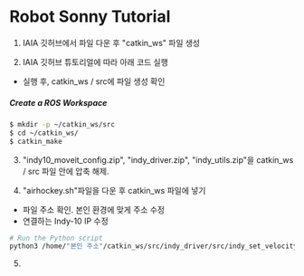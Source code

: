 # Robot Sonny Tutorial

1. IAIA 깃허브에서 파일 다운 후 "catkin_ws" 파일 생성

2. IAIA 깃허브 튜토리얼에 따라 아래 코드 실행
  - 실행 후, catkin_ws / src에 파일 생성 확인
##### Create a ROS Workspace

```bash
$ mkdir -p ~/catkin_ws/src
$ cd ~/catkin_ws/
$ catkin_make
```

3. "indy10_moveit_config.zip", "indy_driver.zip", "indy_utils.zip"을 catkin_ws / src 파일 안에 압축 해제.

4. "airhockey.sh"파일을 다운 후 catkin_ws 파일에 넣기
  - 파일 주소 확인. 본인 환경에 맞게 주소 수정
  - 연결하는 Indy-10 IP 수정
  
  ```bash
  # Run the Python script
  python3 /home/"본인 주소"/catkin_ws/src/indy_driver/src/indy_set_velocity.py
  ```
5.
